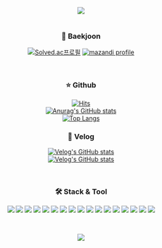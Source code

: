 <p>
  <div align="center"> 
<a href="https://github.com/twkim8548">
<img src="https://capsule-render.vercel.app/api?type=shark&color=timeGradient&height=300&section=header&text=TaewoongKim&fontSize=90&animation=twinkling&fontColor=ffffff" /></a>
</div>
<br>
</p>
<p><h3 align="center"> 🧐 Baekjoon </h3></p>
<p align="center">
  <a href="https://solved.ac/twkim8548"><img src="http://mazassumnida.wtf/api/v2/generate_badge?boj=twkim8548" alt="Solved.ac프로필"></a>
  <a href="https://solved.ac/twkim8548"><img src="http://mazandi.herokuapp.com/api?handle=twkim8548&amp;theme=warm" alt="mazandi profile"></a>
</p>
<br>

<h3 align="center"> ⭐️ Github </h3>
<p align="center">
  <a href="https://hits.seeyoufarm.com"><img src="https://hits.seeyoufarm.com/api/count/incr/badge.svg?url=https%3A%2F%2Fgithub.com%2Ftwkim8548&amp;count_bg=%23252525&amp;title_bg=%23555555&amp;icon=github.svg&amp;icon_color=%23E7E7E7&amp;title=Github&amp;edge_flat=false" alt="Hits"></a><br>
  <a href="https://github.com/twkim8548"><img src="https://github-readme-stats.vercel.app/api?username=twkim8548&amp;show_icons=true&amp;theme=radical" alt="Anurag&#39;s GitHub stats"></a>
  <br>
    <a href="https://github.com/twkim8548"><img src="https://github-readme-stats.vercel.app/api/top-langs/?username=twkim8548&amp;layout=compact" alt="Top Langs"></a>

<br>
</p>
<h3 align="center"> 📖 Velog </h3>
<p align="center">
  <a href="https://github.com/eungyeole/velog-readme-stats"><img src="https://velog-readme-stats.vercel.app/api?name=twkim8548&amp;slug=Android-In-App-Update" alt="Velog&#39;s GitHub stats"></a><br>
  <a href="https://github.com/eungyeole/velog-readme-stats"><img src="https://velog-readme-stats.vercel.app/api?name=twkim8548&amp;slug=Nginx에서-SSL-적용해서-Https-로-접속-되게-해볼까" alt="Velog&#39;s GitHub stats"></a>
</p>
<br>
<h3 align="center"> 🛠  Stack & Tool </h3>
<p align="center">
  <img src="https://img.shields.io/badge/Firebase-FFCA28?style=flat-square&logo=firebase&logoColor=white"/>
  <img src="https://img.shields.io/badge/Javascript-F7DF1E?style=flat-square&logo=javascript&logoColor=white"/>
  <img src="https://img.shields.io/badge/Java-007396?style=flat-square&logo=java&logoColor=white"/>
  <img src="https://img.shields.io/badge/Node.js-339933?style=flat-square&logo=node.js&logoColor=white"/>
  <img src="https://img.shields.io/badge/Android-3DDC84?style=flat-square&logo=android&logoColor=white"/>
  <img src="https://img.shields.io/badge/iOS-000000?style=flat-square&logo=ios&logoColor=white"/>
  <img src="https://img.shields.io/badge/Kotlin-7F52FF?style=flat-square&logo=kotlin&logoColor=white"/>
  <img src="https://img.shields.io/badge/Swift-F05138?style=flat-square&logo=swift&logoColor=white"/>
  <img src="https://img.shields.io/badge/Github-181717?style=flat-square&logo=github&logoColor=white"/>
  <img src="https://img.shields.io/badge/Gitlab-FCA121?style=flat-square&logo=Gitlab&logoColor=white"/>
  <img src="https://img.shields.io/badge/HTML5-E34F26?style=flat-square&logo=html5&logoColor=white"/>
  <img src="https://img.shields.io/badge/CSS3-1572B6?style=flat-square&logo=css3&logoColor=white"/>
  <img src="https://img.shields.io/badge/AWS-232F3E?style=flat-square&logo=amazonaws&logoColor=white"/>
  <img src="https://img.shields.io/badge/Mysql-4479A1?style=flat-square&logo=mysql&logoColor=white"/>
  <img src="https://img.shields.io/badge/IntelliJ-000000
?style=flat-square&logo=IntelliJIDEA&logoColor=white"/>
  <img src="https://img.shields.io/badge/Slack-4A154B?style=flat-square&logo=slack&logoColor=white"/>
  <img src="https://img.shields.io/badge/Postman-FF6C37?style=flat-square&logo=postman&logoColor=white"/>
</p>
<br>
<p align="center">
<img src="https://capsule-render.vercel.app/api?type=shark&color=timeGradient&height=300&section=footer" />
</p>

<!--
**twkim8548/twkim8548** is a ✨ _special_ ✨ repository because its `README.md` (this file) appears on your GitHub profile.

Here are some ideas to get you started:

- 🔭 I’m currently working on ...
- 🌱 I’m currently learning ...
- 👯 I’m looking to collaborate on ...
- 🤔 I’m looking for help with ...
- 💬 Ask me about ...
- 📫 How to reach me: ...
- 😄 Pronouns: ...
- ⚡ Fun fact: ...
-->
